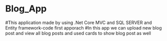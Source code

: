 # Blog_App
#This application made by using .Net Core MVC and SQL SERVER and Entity framework-code first apporach
#In this app we can upload new blog post and view all blog posts and used cards to show blog post as well
